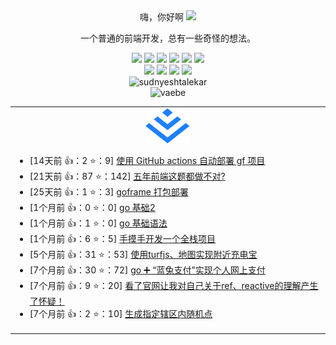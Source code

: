 <div align=center>
嗨，你好啊 <img src="https://github.com/sudnyeshtalekar/sudnyeshtalekar/blob/master/Assets/Hi.gif" width="40px">

一个普通的前端开发，总有一些奇怪的想法。
</div>

<div align="center">
  <img src="https://img.shields.io/badge/-JavaScript-f6da1c?style=flat&logo=javascript&logoColor=white">
  <img src="https://img.shields.io/badge/-TypeScript-2b6dbf?style=flat&logo=typescript&logoColor=white">
  <img src="https://img.shields.io/badge/-Vue-46b882?style=flat&logo=vue.js&logoColor=white">
  <img src="https://img.shields.io/badge/-Node.js-3C873A?style=flat&logo=Node.js&logoColor=white">
  <img src="https://img.shields.io/badge/Golang-1008611?style=flat&logo=go&color=%2376e2ff">
  <img src="https://img.shields.io/badge/Mysql-1008611?style=flat&logo=Mysql&color=%2302758f">
</div>
<div align="center">
  <img src="https://img.shields.io/badge/-Git-ee462c?style=flat&logo=git&logoColor=white">
  <img src="https://img.shields.io/badge/-Github-black?style=flat&logo=github">
  <img src="https://img.shields.io/badge/-Webpack-%232C3A42?style=flat-square&logo=webpack">
  <img src="https://img.shields.io/badge/-ESLint-%234B32C3?style=flat-square&logo=eslint">
</div>


<div align=center>
   <img src="https://komarev.com/ghpvc/?username=vaebe" alt="sudnyeshtalekar" />
</div>
<div align=center>
  <img src="https://github-readme-stats.vercel.app/api?username=vaebe" alt="vaebe" /> 
</div>

<!-- multi-platform-posts start -->
  <table align="center">
      <tr>
        <td align="center" width="800px" valign="top">
          <div align="center"><img src='https://raw.githubusercontent.com/baozouai/multi-platform-posts-action/main/assets/juejin.svg' alt='juejin'/></div>
<ul>
<li align='left'>[14天前 👍：2  ⭐：9]
      <a href="https://juejin.cn/post/7352555529104425012" target="_blank">使用 GitHub actions 自动部署 gf 项目</a>
      </li>
<li align='left'>[21天前 👍：87  ⭐：142]
      <a href="https://juejin.cn/post/7349750846899699764" target="_blank">五年前端这题都做不对?</a>
      </li>
<li align='left'>[25天前 👍：1  ⭐：3]
      <a href="https://juejin.cn/post/7348474490757054504" target="_blank">goframe 打包部署</a>
      </li>
<li align='left'>[1个月前 👍：0  ⭐：0]
      <a href="https://juejin.cn/post/7345792819754025012" target="_blank">go 基础2</a>
      </li>
<li align='left'>[1个月前 👍：1  ⭐：0]
      <a href="https://juejin.cn/post/7345758899305414708" target="_blank">go 基础语法</a>
      </li>
<li align='left'>[1个月前 👍：6  ⭐：5]
      <a href="https://juejin.cn/post/7345310754470887458" target="_blank">手摸手开发一个全栈项目</a>
      </li>
<li align='left'>[5个月前 👍：31  ⭐：53]
      <a href="https://juejin.cn/post/7295644677742985226" target="_blank">使用turfjs、地图实现附近充电宝</a>
      </li>
<li align='left'>[7个月前 👍：30  ⭐：72]
      <a href="https://juejin.cn/post/7280007090768298040" target="_blank">go ➕ “蓝兔支付”实现个人网上支付</a>
      </li>
<li align='left'>[7个月前 👍：9  ⭐：20]
      <a href="https://juejin.cn/post/7279598329023971384" target="_blank">看了官网让我对自己关于ref、reactive的理解产生了怀疑！</a>
      </li>
<li align='left'>[7个月前 👍：2  ⭐：10]
      <a href="https://juejin.cn/post/7271974618565591097" target="_blank">生成指定辖区内随机点</a>
      </li>
</ul>
        </td>
      </tr>
    </table>
    <!-- multi-platform-posts end -->

